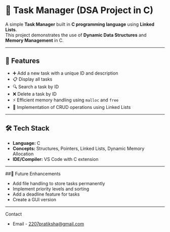 # 📌 Task Manager (DSA Project in C)

A simple **Task Manager** built in **C programming language** using **Linked Lists**.  
This project demonstrates the use of **Dynamic Data Structures** and **Memory Management** in C.  

---

## 🚀 Features
- ➕ Add a new task with a unique ID and description  
- 📋 Display all tasks  
- 🔍 Search a task by ID  
- ❌ Delete a task by ID  
- ⚡ Efficient memory handling using `malloc` and `free`  
- 🧩 Implementation of CRUD operations using Linked Lists  

---

## 🛠️ Tech Stack
- **Language:** C  
- **Concepts:** Structures, Pointers, Linked Lists, Dynamic Memory Allocation  
- **IDE/Compiler:** VS Code with C extension  

---
##📌 Future Enhancements
- Add file handling to store tasks permanently
- Implement priority levels and sorting
- Add a deadline feature for tasks
- Create a GUI version
---
Contact
- Email - 2207pratiksha@gmail.com
